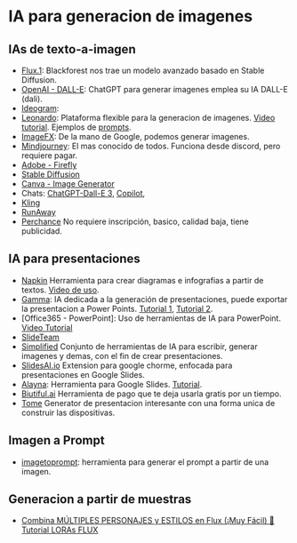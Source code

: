 # IA para generacion de imagenes

## IAs de texto-a-imagen
* [Flux.1](https://blackforestlabs.ai/): Blackforest nos trae un modelo avanzado basado en Stable Diffusion.
* [OpenAI - DALL-E](https://openart.ai/): ChatGPT para generar imagenes emplea su IA DALL-E (dali).
* [Ideogram](https://ideogram.ai/t/explore): 
* [Leonardo](https://app.leonardo.ai/): Plataforma flexible para la generacion de imagenes. [Video tutorial](https://www.youtube.com/watch?v=xGHQgToC340). Ejemplos de [prompts](https://medium.com/kinomoto-mag/best-leonardo-ai-artistic-prompts-5ebca1924f93).
* [ImageFX](https://aitestkitchen.withgoogle.com/es/tools/image-fx): De la mano de Google, podemos generar imagenes.
* [Mindjourney](https://www.midjourney.com/home): El mas conocido de todos. Funciona desde discord, pero requiere pagar.
* [Adobe - Firefly](https://www.adobe.com/co/products/firefly.html)
* [Stable Diffusion](https://stablediffusionweb.com/#demo)
* [Canva - Image Generator](https://www.canva.com/ai-image-generator/)
* Chats: [ChatGPT-Dall-E 3](https://chatgpt.com/), [Copilot](https://copilot.microsoft.com/images/create?),
* [Kling](https://klingai.com/)
* [RunAway](https://app.runwayml.com/video-tools/teams/cdguarnizo/ai-tools/text-to-image)
* [Perchance](https://perchance.org/ai-text-to-image-generator) No requiere inscripción, basico, calidad baja, tiene publicidad.

## IA para presentaciones
* [Napkin](https://www.napkin.ai/) Herramienta para crear diagramas e infografias a partir de textos. [Video de uso](https://www.youtube.com/watch?v=YM3vTG4rVJU).
* [Gamma](https://gamma.app/): IA dedicada a la generación de presentaciones, puede exportar la presentacion a Power Points. [Tutorial 1](https://www.youtube.com/watch?v=RM-DyVpQsB4), [Tutorial 2](https://www.youtube.com/watch?v=fYXSwKJCJoU). 
* [Office365 - PowerPoint]: Uso de herramientas de IA para PowerPoint. [Video Tutorial](https://www.youtube.com/watch?v=SGyPSSflFYA)
* [SlideTeam](https://www.slideteam.net/Free-Online-AI-Presentation-Maker)
* [Simplified](https://app.simplified.com/) Conjunto de herramientas de IA para escribir, generar imagenes y demas, con el fin de crear presentaciones.
* [SlidesAI.io](https://www.slidesai.io/es) Extension para google chorme, enfocada para presentaciones en Google Slides.
* [Alayna](https://www.alayna.us/): Herramienta para Google Slides. [Tutorial](https://www.youtube.com/watch?v=uvlSpTpipsw).
* [Biutiful.ai](https://www.beautiful.ai/) Herramienta de pago que te deja usarla gratis por un tiempo.
* [Tome](https://tome.app/) Generator de presentacion interesante con una forma unica de construir las dispositivas.

## Imagen a Prompt
* [imagetoprompt](https://imagetoprompt.com/): herramienta para generar el prompt a partir de una imagen.

## Generacion a partir de muestras
* [Combina MÚLTIPLES PERSONAJES y ESTILOS en Flux (¡Muy Fácil) 🤯 Tutorial LORAs FLUX](https://www.youtube.com/watch?v=Ra2-cR1BGpg)
